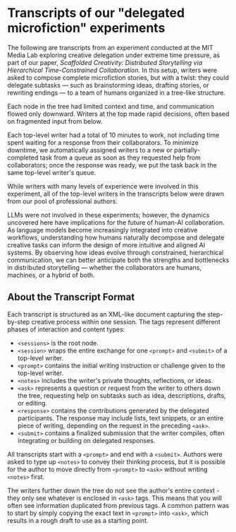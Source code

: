 # Transcripts of our "delegated microfiction" experiments

The following are transcripts from an experiment conducted at the MIT Media Lab exploring creative delegation under extreme time pressure, as part of our paper, *Scaffolded Creativity: Distributed Storytelling via Hierarchical Time-Constrained Collaboration*. In this setup, writers were asked to compose complete microfiction stories, but with a twist: they could delegate subtasks — such as brainstorming ideas, drafting stories, or rewriting endings — to a team of humans organized in a tree-like structure.

Each node in the tree had limited context and time, and communication flowed only downward. Writers at the top made rapid decisions, often based on fragmented input from below.

Each top-level writer had a total of 10 minutes to work, not including time spent waiting for a response from their collaborators. To minimize downtime, we automatically assigned writers to a new or partially-completed task from a queue as soon as they requested help from collaborators; once the response was ready, we put the task back in the same top-level writer's queue.

While writers with many levels of experience were involved in this experiment, all of the top-level writers in the transcripts below were drawn from our pool of professional authors.

LLMs were not involved in these experiments; however, the dynamics uncovered here have implications for the future of human-AI collaboration. As language models become increasingly integrated into creative workflows, understanding how humans naturally decompose and delegate creative tasks can inform the design of more intuitive and aligned AI systems. By observing how ideas evolve through constrained, hierarchical communication, we can better anticipate both the strengths and bottlenecks in distributed storytelling — whether the collaborators are humans, machines, or a hybrid of both.

## About the Transcript Format

Each transcript is structured as an XML-like document capturing the step-by-step creative process within one session. The tags represent different phases of interaction and content types:

* `<sessions>` is the root node.
* `<session>` wraps the entire exchange for one `<prompt>` and `<submit>` of a top-level writer.
* `<prompt>` contains the initial writing instruction or challenge given to the top-level writer.
* `<notes>` includes the writer's private thoughts, reflections, or ideas.
* `<ask>` represents a question or request from the writer to others down the tree, requesting help on subtasks such as idea, descriptions, drafts, or editing.
* `<response>` contains the contributions generated by the delegated participants. The response may include lists, text snippets, or an entire piece of writing, depending on the request in the preceding `<ask>`.
* `<submit>` contains a finalized submission that the writer compiles, often integrating or building on delegated responses.

All transcripts start with a `<prompt>` and end with a `<submit>`. Authors were asked to type up `<notes>` to convey their thinking process, but it is possible for the author to move directly from `<prompt>` to `<ask>` without writing `<notes>` first.

The writers further down the tree do not see the author's entire context - they only see whatever is enclosed in `<ask>` tags. This means that you will often see information duplicated from previous tags. A common pattern was to start by simply copying the exact text in `<prompt>` into `<ask>`, which results in a rough draft to use as a starting point.
